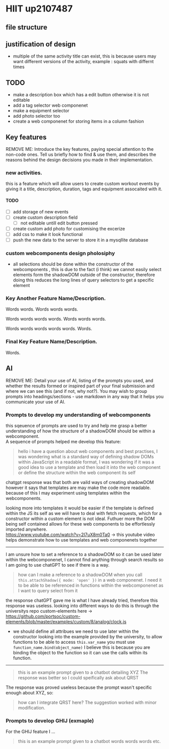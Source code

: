 
# HIIT up2107487

## file structure

## justification of design 
- multiple of the same activity title can exist, this is because users may want different versions of the activity, example : squats with differnt times

## TODO
- make a description box which has a edit button otherwise it is not editable
- add a tag selector web componenet
- make a equipment selector 
- add photo selector too 
- create a web componenet for storing items in a  column fashion

## Key features
REMOVE ME: Introduce the key features, paying special attention to the non-code ones.  Tell us briefly how to find & use them, and describes the reasons behind the design decisions you made in their implementation.  

### new activities.
this is a feature which will allow users to create custom workout events by giving it a title, description, duration, tags and equipment assocaited with it. 
#### TODO
- [ ] add storage of new events
- [ ] create custom description field
    - [ ] not editable untill edit button pressed 
- [ ] create custom add photo for customising the excerize 
- [ ] add css to make it look functional
- [ ] push the new data to the server to store it in a mysqllite database 

### custom webcomponents design pholosiphy
- all selections should be done within the constructor of the webcomponents , this is due to the fact (i think) we cannot easily select elements form the shadowDOM outside of the constructor, therefore doing this reduces the long lines of query selectors to get a specific element

### Key Another Feature Name/Description.
Words words.  Words words words.

Words words words words.  Words words words.

Words words words words words.  Words.

### Final Key Feature Name/Description.
Words.


## AI
REMOVE ME: Detail your use of AI, listing of the prompts you used, and whether the results formed or inspired part of your final submission and where we can see this (and if not, why not?). You may wish to group prompts into headings/sections - use markdown in any way that it helps you communicate your use of AI. 

### Prompts to develop my understanding of webcomponents
this sqeuence of prompts are used to try and help me grasp a better understanding of how the structure of a shadowDOM should be within a webcomponent.  
A sequence of prompts helped me develop this feature:

> hello i have a question about web components and best practises, I was wondering what is a standard way of defining shadow DOMs within JavaScript in a readable format, I was wondering if it was a good idea to use a template and then load it into the web component or define the structure within the web component its self

chatgpt response was that both are vaild ways of creating shadowDOM however it says that templates are may make the code more readable. because of this I may experiment using templates within the webcomponents. 

looking more into templates it would be easier if the template is defined within the JS its self as we will have to deal with fetch requests, which for a constructor within a custom element is not ideal. Futhuer more the DOM being self contained allows for these web components to be effortlessly imported anywhere.  
https://www.youtube.com/watch?v=2I7uX8m0Ta0 -> this youtube video helps demonstrate how to use templates and web componenets together

---

I am unsure how to set a reference to a shadowDOM so it can be used later within the webcomponenet, I cannot find anything through search results so I am going to use chatGPT to see  if there is a way.

> how can I make a reference to a shadowDOM when you call `this.attachShadow({ mode: 'open' })` in a web componenet. I need it to be able to be referenced in functions within the webcomponenet as I want to query select from it 

the response chatGPT gave me is what I have already tried, therefore this response was useless. looking into different ways to do this is through the universitys repo custom-elements here -> https://github.com/portsoc/custom-elements/blob/master/examples/custom/8/analog/clock.js 
- we should define all attribues we need to use later within the constructor
looking into the example provided by the university, to allow functions to be able to access `this.var_name` you must use `function_name.bind(object_name)`  I believe this is because you are binding the object to the function so it can use the calls within its function.
---
>  this is an example prompt given to a chatbot detailing XYZ
The response was better so I could speifically ask about QRST

The response was proved useless because the prompt wasn't specific enough about XYZ, so:
>  how can I integrate QRST here?
The suggestion worked with minor modification.

### Prompts to develop GHIJ (exmaple)
For the GHIJ feature I ...

>  this is an example prompt given to a chatbot
words words words etc.
